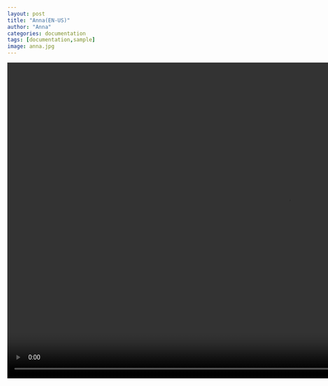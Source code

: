 ```yaml
---
layout: post
title: "Anna(EN-US)"
author: "Anna"
categories: documentation
tags: [documentation,sample]
image: anna.jpg
---
```


<!-- Main -->
<div id="main" class="content">
  <p align="center">
    <video  width="1280px" height="720px" controls>
      <source type="video/mp4" src="assets/videos/anna-en-us.mp4">
    </video>
  </p>
</div>
